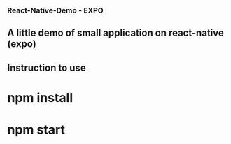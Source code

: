 ### React-Native-Demo - EXPO 

## A little demo of small application on react-native (expo) 

## Instruction to use

# npm install
# npm start
